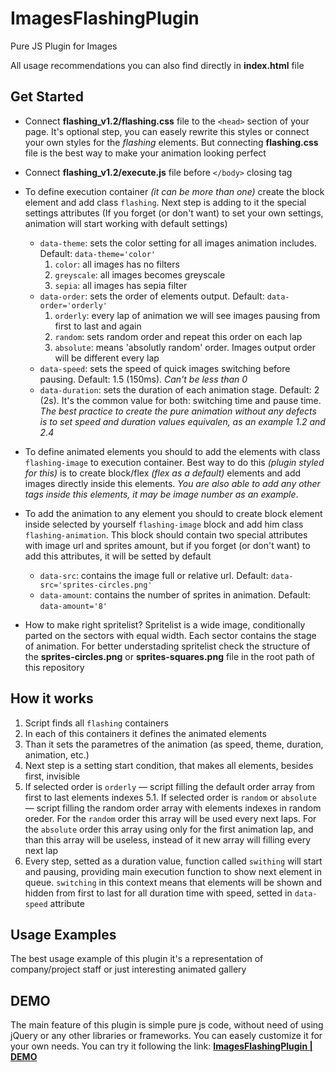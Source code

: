 # ImagesFlashingPlugin
Pure JS Plugin for Images

All usage recommendations you can also find directly in **index.html** file


## Get Started

* Connect **flashing_v1.2/flashing.css** file to the `<head>` section of your page. It's optional step, you can easely rewrite this styles or connect your own styles for the *flashing* elements. But connecting **flashing.css** file is the best way to make your animation looking perfect

* Connect **flashing_v1.2/execute.js** file before `</body>` closing tag

* To define execution container *(it can be more than one)* create the block element and add class `flashing`. Next step is adding to it the special settings attributes (If you forget (or don't want) to set your own settings, animation will start working with default settings)
  * `data-theme`: sets the color setting for all images animation includes. Default: `data-theme='color'`
    1. `color`: all images has no filters
    2. `greyscale`: all images becomes greyscale
    3. `sepia`: all images has sepia filter
  * `data-order`: sets the order of elements output. Default: `data-order='orderly'`
    1. `orderly`: every lap of animation we will see images pausing from first to last and again
    2. `random`: sets random order and repeat this order on each lap
    3. `absolute`: means 'absolutly random' order. Images output order will be different every lap
  * `data-speed`: sets the speed of quick images switching before pausing. Default: 1.5 (150ms). *Can't be less than 0*
  * `data-duration`: sets the duration of each animation stage. Default: 2 (2s). It's the common value for both: switching time and pause time. *The best practice to create the pure animation without any defects is to set speed and duration values equivalen, as an example 1.2 and 2.4*
  
* To define animated elements you should to add the elements with class `flashing-image` to execution container. Best way to do this *(plugin styled for this)* is to create block/flex *(flex as a default)* elements and add images directly inside this elements. *You are also able to add any other tags inside this elements, it may be image number as an example*.

* To add the animation to any element you should to create block element inside selected by yourself `flashing-image` block and add him class `flashing-animation`. This block should contain two special attributes with image url and sprites amount, but if you forget (or don't want) to add this attributes, it will be setted by default
  * `data-src`: contains the image full or relative url. Default: `data-src='sprites-circles.png'`
  * `data-amount`: contains the number of sprites in animation. Default: `data-amount='8'`
  
* How to make right spritelist? Spritelist is a wide image, conditionally parted on the sectors with equal width. Each sector contains the stage of animation. For better understading spritelist check the structure of the **sprites-circles.png** or **sprites-squares.png** file in the root path of this repository


## How it works

1. Script finds all `flashing` containers
2. In each of this containers it defines the animated elements
3. Than it sets the parametres of the animation (as speed, theme, duration, animation, etc.)
4. Next step is a setting start condition, that makes all elements, besides first, invisible
5. If selected order is `orderly` — script filling the default order array from first to last elements indexes
  5.1. If selected order is `random` or `absolute` — script filling the random order array with elements indexes in random oreder. For the `random` order this array will be used every next laps. For the `absolute` order this array using only for the first animation lap, and than this array will be useless, instead of it new array will filling every next lap
6. Every step, setted as a duration value, function called `swithing` will start and pausing, providing main execution function to show next element in queue. `switching` in this context means that elements will be shown and hidden from first to last for all duration time with speed, setted in `data-speed` attribute


## Usage Examples

The best usage example of this plugin it's a representation of company/project staff or just interesting animated gallery

## DEMO

The main feature of this plugin is simple pure js code, without need of using jQuery or any other libraries or frameworks. You can easely customize it for your own needs.
You can try it following the link: **[ImagesFlashingPlugin | DEMO](https://antonmiazyn.github.io/projects/ImagesFlashingJS(v1.2)/index.html)**
